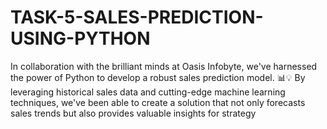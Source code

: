 # TASK-5-SALES-PREDICTION-USING-PYTHON
In collaboration with the brilliant minds at Oasis Infobyte, we've harnessed the power of Python to develop a robust sales prediction model. 📊💡 By leveraging historical sales data and cutting-edge machine learning techniques, we've been able to create a solution that not only forecasts sales trends but also provides valuable insights for strategy
